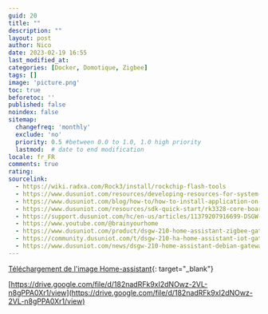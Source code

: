 ```yaml
---
guid: 20
title: ""
description: ""
layout: post
author: Nico
date: 2023-02-19 16:55
last_modified_at: 
categories: [Docker, Domotique, Zigbee]
tags: []
image: 'picture.png'
toc: true
beforetoc: ''
published: false
noindex: false
sitemap:
  changefreq: 'monthly'
  exclude: 'no'
  priority: 0.5 #between 0.0 to 1.0, 1.0 high priority
  lastmod:  # date to end modification
locale: fr_FR
comments: true
rating:  
sourcelink:
  - https://wiki.radxa.com/Rock3/install/rockchip-flash-tools
  - https://www.dusuniot.com/resources/developing-resources-for-system-on-module/
  - https://www.dusuniot.com/blog/how-to/how-to-install-application-on-dsgw-210/
  - https://www.dusuniot.com/resources/sdk-quick-start/rk3328-core-board-sdk-quick-start-guide/
  - https://support.dusuniot.com/hc/en-us/articles/11379207916699-DSGW-210
  - https://www.youtube.com/@brainyourhome
  - https://www.dusuniot.com/product/dsgw-210-home-assistant-zigbee-gateway/
  - https://community.dusuniot.com/t/dsgw-210-ha-home-assistant-iot-gateway-operating-system-upgrade-to-debian-12/996
  - https://www.dusuniot.com/news/dsgw-210-home-assistant-debian-gateway-hub/
---
```


[Téléchargement de l'image Home-assistant](https://www.dusuniot.com/product/dsgw-210-home-assistant-zigbee-gateway/){: target="_blank"}

[https://drive.google.com/file/d/182nadRFk9xI2dNOwz-2VL-n8gPPA0Xr1/view](https://drive.google.com/file/d/182nadRFk9xI2dNOwz-2VL-n8gPPA0Xr1/view)

